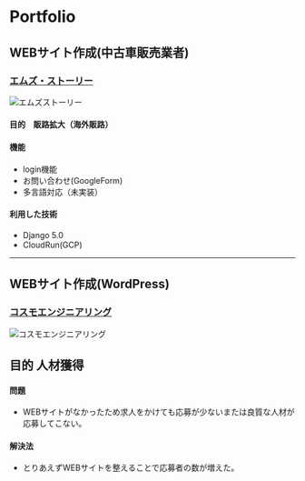 # Portfolio

## WEBサイト作成(中古車販売業者)

### <a href="https://ms-story.online/" target="_blank">エムズ・ストーリー</a>

![エムズストーリー](https://github.com/hideyasu2015/Design_Portfolio/assets/13433861/517a06de-7d52-464e-9249-7af8ca862824)


#### 目的　販路拡大（海外販路）

#### 機能
- login機能
- お問い合わせ(GoogleForm)
- 多言語対応（未実装）

#### 利用した技術
- Django 5.0
- CloudRun(GCP)

---

## WEBサイト作成(WordPress)

### <a href="https://cosmo-en.co.jp/" target="_blank">コスモエンジニアリング</a>
![コスモエンジニアリング](https://github.com/hideyasu2015/Design_Portfolio/assets/13433861/77a9cf2d-d67a-426b-857e-050c846c38f1)

## 目的 人材獲得
#### 問題
- WEBサイトがなかったため求人をかけても応募が少ないまたは良質な人材が応募してこない。

#### 解決法
- とりあえずWEBサイトを整えることで応募者の数が増えた。


